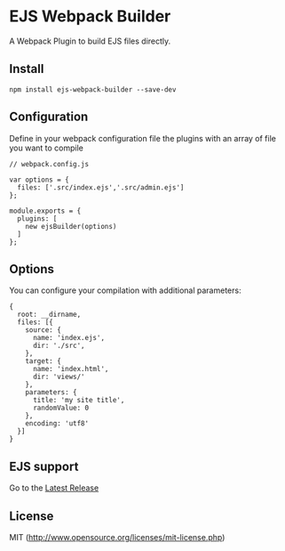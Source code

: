 # EJS Webpack Builder

A Webpack Plugin to build EJS files directly.

## Install

```npm install ejs-webpack-builder --save-dev```

## Configuration

Define in your webpack configuration file the plugins with an array of file you want to compile

```
// webpack.config.js

var options = {
  files: ['.src/index.ejs','.src/admin.ejs']
};

module.exports = {
  plugins: [
    new ejsBuilder(options)
  ]
};
```

## Options

You can configure your compilation with additional parameters:

```
{
  root: __dirname,
  files: [{
    source: {
      name: 'index.ejs',
      dir: './src',
    },
    target: {
      name: 'index.html',
      dir: 'views/'
    },
    parameters: {
      title: 'my site title',
      randomValue: 0
    },
    encoding: 'utf8'
  }]
}
```

## EJS support

Go to the [Latest Release](https://github.com/mde/ejs/)

## License

MIT (http://www.opensource.org/licenses/mit-license.php)
